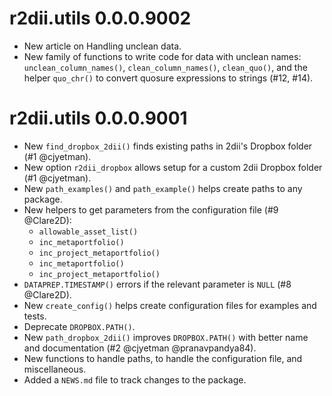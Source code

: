 # r2dii.utils 0.0.0.9002

* New article on Handling unclean data.
* New family of functions to write code for data with unclean names: `unclean_column_names()`, `clean_column_names()`, `clean_quo()`, and the helper `quo_chr()` to convert quosure expressions to strings (#12, #14).

# r2dii.utils 0.0.0.9001

* New `find_dropbox_2dii()` finds existing paths in 2dii's Dropbox folder (#1 @cjyetman).
* New option `r2dii_dropbox` allows setup for a custom 2dii Dropbox folder (#1 @cjyetman).
* New `path_examples()` and `path_example()` helps create paths to any package.
* New helpers to get parameters from the configuration file (#9 @Clare2D):
    * `allowable_asset_list()`
    * `inc_metaportfolio()`
    * `inc_project_metaportfolio()`
    * `inc_metaportfolio()`
    * `inc_project_metaportfolio()`
* `DATAPREP.TIMESTAMP()` errors if the relevant parameter is `NULL` (#8 @Clare2D).
* New `create_config()` helps create configuration files for examples and tests.
* Deprecate `DROPBOX.PATH()`.
* New `path_dropbox_2dii()` improves `DROPBOX.PATH()` with better name and documentation (#2 @cjyetman @pranavpandya84).
* New functions to handle paths, to handle the configuration file, and miscellaneous.
* Added a `NEWS.md` file to track changes to the package.
